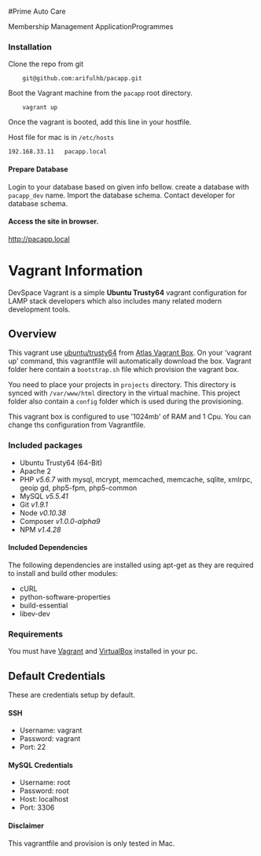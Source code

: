 #Prime Auto Care

Membership Management ApplicationProgrammes

### Installation
Clone the repo from git
```
    git@github.com:arifulhb/pacapp.git
```


Boot the Vagrant machine from the `pacapp` root directory.
```
    vagrant up
```
Once the vagrant is booted, add this line in your hostfile.

Host file for mac is in `/etc/hosts`

```
192.168.33.11   pacapp.local
```

#### Prepare Database

Login to your database based on given info bellow. create a database with `pacapp_dev` name. Import the database schema.  Contact developer for database schema.

#### Access the site in browser.

http://pacapp.local

# Vagrant Information

DevSpace Vagrant is a simple __Ubuntu Trusty64__ vagrant configuration for LAMP stack developers which also includes many related modern development tools.


## Overview
This vagrant use [ubuntu/trusty64](https://atlas.hashicorp.com/ubuntu/boxes/trusty64) from [Atlas Vagrant Box](https://atlas.hashicorp.com/boxes/search?utm_source=vagrantcloud.com&vagrantcloud=1).
  On your 'vagrant up' command, this vagrantfile will automatically download the box. Vagrant folder here contain a `bootstrap.sh` file which provision the vagrant box.
  
  You need to place your projects in `projects` directory. This directory is synced with `/var/www/html` directory in the virtual machine. 
  This project folder also contain a `config` folder which is used during the provisioning. 

This vagrant box is configured to use '1024mb' of RAM and 1 Cpu. You can change ths configuration from Vagrantfile.
 
### Included packages

- Ubuntu Trusty64 (64-Bit)
- Apache 2
- PHP _v5.6.7_ with mysql, mcrypt, memcached, memcache, sqlite, xmlrpc, geoip gd, php5-fpm, php5-common
- MySQL _v5.5.41_
- Git _v1.9.1_
- Node _v0.10.38_
- Composer _v1.0.0-alpha9_
- NPM _v1.4.28_

#### Included Dependencies
The following dependencies are installed using apt-get as they are required to install and build other modules:

- cURL
- python-software-properties
- build-essential
- libev-dev
 

### Requirements
You must have [Vagrant](http://vagrantup.com) and [VirtualBox](https://www.virtualbox.org) installed in your pc.


## Default Credentials
These are credentials setup by default.
 
#### SSH
- Username: vagrant
- Password: vagrant
- Port: 22

#### MySQL Credentials
- Username: root
- Password: root
- Host: localhost
- Port: 3306
 
#### Disclaimer
This vagrantfile and provision is only tested in Mac.